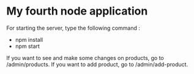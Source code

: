 # My fourth node application

For starting the server, type the following command : 
* npm install
* npm start

If you want to see and make some changes on products, go to /admin/products.
If you want to add product, go to /admin/add-product.

